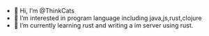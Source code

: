- 👋 Hi, I’m @ThinkCats
- 👀 I’m interested in program language including java,js,rust,clojure
- 🌱 I’m currently learning rust and writing a im server using rust. 

<!---
ThinkCats/ThinkCats is a ✨ special ✨ repository because its `README.md` (this file) appears on your GitHub profile.
You can click the Preview link to take a look at your changes.
--->
